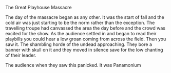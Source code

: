 The Great Playhouse Massacre

The day of the massacre began as any other. It was the start of fall and the cold air was just starting to be the norm rather than the exception. The travelling troupe had canvassed the area the day before and the crowd was excited for the show. As the audience settled in and began to read their playbills you could hear a low groan coming from across the field. Then you saw it. The shambling horde of the undead approaching. They bore a banner with skull on it and they moved in silence save for the low chanting of their leader. 

The audience when they saw this panicked. It was Panamonium 



 

 

 



 



 

